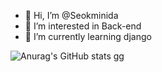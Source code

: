 - 👋 Hi, I’m @Seokminida
- 👀 I’m interested in Back-end
- 🌱 I’m currently learning django

![Anurag's GitHub stats](https://github-readme-stats.vercel.app/api?username=Seokminida&show_icons=true&theme=radical)
gg
